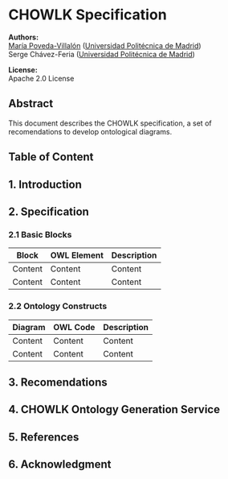 # CHOWLK Specification

**Authors:**<br>
[María Poveda-Villalón](http://w3id.org/people/mpoveda) ([Universidad Politécnica de Madrid](https://www.upm.es/))<br>
Serge Chávez-Feria ([Universidad Politécnica de Madrid](https://www.upm.es/))

**License:**<br>
Apache 2.0 License

## Abstract
This document describes the CHOWLK specification, a set of recomendations to develop ontological diagrams.

## Table of Content

## 1. Introduction

## 2. Specification

### 2.1 Basic Blocks

| Block | OWL Element | Description
| ------------- | ------------- | ---------- |
| Content  | Content  | Content
| Content  | Content  | Content

### 2.2 Ontology Constructs

| Diagram | OWL Code | Description
| ------------- | ------------- | ---------- |
| Content  | Content  | Content
| Content  | Content  | Content

## 3. Recomendations

## 4. CHOWLK Ontology Generation Service

## 5. References

## 6. Acknowledgment
